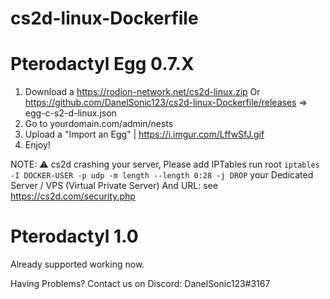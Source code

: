 # cs2d-linux-Dockerfile

# Pterodactyl Egg 0.7.X

1. Download a https://rodion-network.net/cs2d-linux.zip Or https://github.com/DanelSonic123/cs2d-linux-Dockerfile/releases => egg-c-s2-d-linux.json
2. Go to yourdomain.com/admin/nests
3. Upload a "Import an Egg" | https://i.imgur.com/LffwSfJ.gif
4. Enjoy!

NOTE: ⚠️ cs2d crashing your server, Please add IPTables run root 
``
iptables -I DOCKER-USER -p udp -m length --length 0:28 -j DROP
`` 
your Dedicated Server / VPS (Virtual Private Server) And URL: see https://cs2d.com/security.php

# Pterodactyl 1.0

Already supported working now.

Having Problems? Contact us on Discord: DanelSonic123#3167
